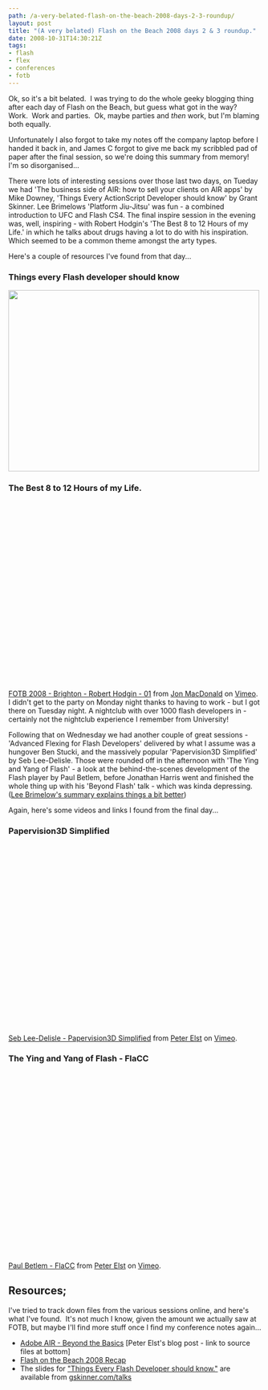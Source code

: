 ```yaml
---
path: /a-very-belated-flash-on-the-beach-2008-days-2-3-roundup/
layout: post
title: "(A very belated) Flash on the Beach 2008 days 2 & 3 roundup."
date: 2008-10-31T14:30:21Z
tags:
- flash
- flex
- conferences
- fotb
---
```


Ok, so it's a bit belated.  I was trying to do the whole geeky blogging thing after each day of Flash on the Beach, but guess what got in the way?  Work.  Work and parties.  Ok, maybe parties and <em>then</em> work, but I'm blaming both equally.

Unfortunately I also forgot to take my notes off the company laptop before I handed it back in, and James C forgot to give me back my scribbled pad of paper after the final session, so we're doing this summary from memory!  I'm so disorganised...

There were lots of interesting sessions over those last two days, on Tueday we had 'The business side of AIR: how to sell your clients on AIR apps' by Mike Downey, 'Things Every ActionScript Developer should know' by Grant Skinner.  Lee Brimelows 'Platform Jiu-Jitsu' was fun - a combined introduction to UFC and Flash CS4.  The final inspire session in the evening was, well, inspiring - with Robert Hodgin's 'The Best 8 to 12 Hours of my Life.' in which he talks about drugs having a lot to do with his inspiration.  Which seemed to be a common theme amongst the arty types.

Here's a couple of resources I've found from that day...
<h3>Things every Flash developer should know</h3>
<a href="http://gskinner.com/talks/thingseveryflash/" target="_blank"><img class="alignnone size-full wp-image-335" title="gskinner" src="http://uploads.psyked.co.uk/2008/10/gskinner.gif" alt="" width="500" height="361" /></a>
<h3>The Best 8 to 12 Hours of my Life.</h3>
<object classid="clsid:d27cdb6e-ae6d-11cf-96b8-444553540000" width="500" height="375" codebase="http://download.macromedia.com/pub/shockwave/cabs/flash/swflash.cab#version=6,0,40,0"><param name="allowfullscreen" value="true" /><param name="allowscriptaccess" value="always" /><param name="src" value="http://vimeo.com/moogaloop.swf?clip_id=1882582&amp;server=vimeo.com&amp;show_title=1&amp;show_byline=1&amp;show_portrait=0&amp;color=009999&amp;fullscreen=1" /><embed type="application/x-shockwave-flash" width="500" height="375" src="http://vimeo.com/moogaloop.swf?clip_id=1882582&amp;server=vimeo.com&amp;show_title=1&amp;show_byline=1&amp;show_portrait=0&amp;color=009999&amp;fullscreen=1" allowscriptaccess="always" allowfullscreen="true"></embed></object>
<a href="http://vimeo.com/1882582?pg=embed&amp;sec=1882582">FOTB 2008 - Brighton - Robert Hodgin - 01</a> from <a href="http://vimeo.com/jonmacdonald?pg=embed&amp;sec=1882582">Jon MacDonald</a> on <a href="http://vimeo.com?pg=embed&amp;sec=1882582">Vimeo</a>.

<!--more-->I didn't get to the party on Monday night thanks to having to work - but I got there on Tuesday night. A nightclub with over 1000 flash developers in - certainly not the nightclub experience I remember from University!

Following that on Wednesday we had another couple of great sessions - 'Advanced Flexing for Flash Developers' delivered by what I assume was a hungover Ben Stucki, and the massively popular 'Papervision3D Simplified' by Seb Lee-Delisle. Those were rounded off in the afternoon with 'The Ying and Yang of Flash' - a look at the behind-the-scenes development of the Flash player by Paul Betlem, before Jonathan Harris went and finished the whole thing up with his 'Beyond Flash' talk - which was kinda depressing. (<a href="http://theflashblog.com/?p=447" target="_blank">Lee Brimelow's summary explains things a bit better</a>)

Again, here's some videos and links I found from the final day...
<h3><strong>Papervision3D Simplified</strong></h3>
<object classid="clsid:d27cdb6e-ae6d-11cf-96b8-444553540000" width="500" height="377" codebase="http://download.macromedia.com/pub/shockwave/cabs/flash/swflash.cab#version=6,0,40,0"><param name="allowfullscreen" value="true" /><param name="allowscriptaccess" value="always" /><param name="src" value="http://vimeo.com/moogaloop.swf?clip_id=1872932&amp;server=vimeo.com&amp;show_title=1&amp;show_byline=1&amp;show_portrait=0&amp;color=009999&amp;fullscreen=1" /><embed type="application/x-shockwave-flash" width="500" height="377" src="http://vimeo.com/moogaloop.swf?clip_id=1872932&amp;server=vimeo.com&amp;show_title=1&amp;show_byline=1&amp;show_portrait=0&amp;color=009999&amp;fullscreen=1" allowscriptaccess="always" allowfullscreen="true"></embed></object>
<a href="http://vimeo.com/1872932?pg=embed&amp;sec=1872932">Seb Lee-Delisle - Papervision3D Simplified</a> from <a href="http://vimeo.com/user433078?pg=embed&amp;sec=1872932">Peter Elst</a> on <a href="http://vimeo.com?pg=embed&amp;sec=1872932">Vimeo</a>.
<h3><strong>The Ying and Yang of Flash - FlaCC</strong></h3>
<object classid="clsid:d27cdb6e-ae6d-11cf-96b8-444553540000" width="500" height="377" codebase="http://download.macromedia.com/pub/shockwave/cabs/flash/swflash.cab#version=6,0,40,0"><param name="allowfullscreen" value="true" /><param name="allowscriptaccess" value="always" /><param name="src" value="http://vimeo.com/moogaloop.swf?clip_id=1878579&amp;server=vimeo.com&amp;show_title=1&amp;show_byline=1&amp;show_portrait=0&amp;color=009999&amp;fullscreen=1" /><embed type="application/x-shockwave-flash" width="500" height="377" src="http://vimeo.com/moogaloop.swf?clip_id=1878579&amp;server=vimeo.com&amp;show_title=1&amp;show_byline=1&amp;show_portrait=0&amp;color=009999&amp;fullscreen=1" allowscriptaccess="always" allowfullscreen="true"></embed></object>
<a href="http://vimeo.com/1878579?pg=embed&amp;sec=1878579">Paul Betlem - FlaCC</a> from <a href="http://vimeo.com/user433078?pg=embed&amp;sec=1878579">Peter Elst</a> on <a href="http://vimeo.com?pg=embed&amp;sec=1878579">Vimeo</a>.
<h2>Resources;</h2>
I've tried to track down files from the various sessions online, and here's what I've found.  It's not much I know, given the amount we actually saw at FOTB, but maybe I'll find more stuff once I find my conference notes again...
<ul>
	<li><a href="http://www.peterelst.com/blog/2008/10/03/air-beyond-the-basics/" target="_blank">Adobe AIR - Beyond the Basics</a> [Peter Elst's blog post - link to source files at bottom]</li>
	<li><a href="http://theflashblog.com/?p=447" target="_blank">Flash on the Beach 2008 Recap</a></li>
	<li>The slides for <a href="http://gskinner.com/talks/thingseveryflash/" target="_blank">"Things Every Flash Developer should know."</a> are available from <a href="http://gskinner.com/talks" target="_blank">gskinner.com/talks</a></li>
</ul>